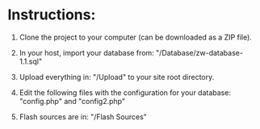 # Instructions:

1. Clone the project to your computer (can be downloaded as a ZIP file).

2. In your host, import your database from: "/Database/zw-database-1.1.sql"

3. Upload everything in: "/Upload" to your site root directory.

4. Edit the following files with the configuration for your database: "config.php" and "config2.php"

5. Flash sources are in: "/Flash Sources"

